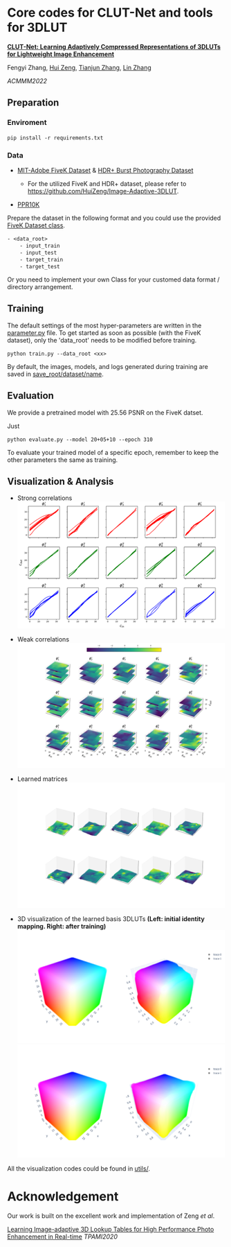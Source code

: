 # Core codes for CLUT-Net and tools for 3DLUT
[**CLUT-Net: Learning Adaptively Compressed Representations of 3DLUTs for Lightweight Image Enhancement**](https://cslinzhang.gitee.io/home/ACMMM2022/fengyi.pdf)

Fengyi Zhang, [Hui Zeng](https://huizeng.github.io/), [Tianjun Zhang](https://github.com/z619850002), [Lin Zhang](https://cslinzhang.gitee.io/home/)

*ACMMM2022* 
## Preparation
### Enviroment
    pip install -r requirements.txt
### Data
- [MIT-Adobe FiveK Dataset](https://data.csail.mit.edu/graphics/fivek/) & [HDR+ Burst Photography Dataset](http://www.hdrplusdata.org/)

    - For the utilized FiveK and HDR+ dataset, please refer to https://github.com/HuiZeng/Image-Adaptive-3DLUT.
- [PPR10K](https://github.com/csjliang/PPR10K)

Prepare the dataset in the following format and you could use the provided [FiveK Dataset class](/datasets.py).

    - <data_root>
        - input_train
        - input_test
        - target_train
        - target_test

Or you need to implement your own Class for your customed data format / directory arrangement.

## Training
The default settings of the most hyper-parameters are written in the [parameter.py](parameter.py) file.
To get started as soon as possible (with the FiveK dataset), only the 'data_root' needs to be modified before training.

    python train.py --data_root <xx>

By default, the images, models, and logs generated during training are saved in [save_root/dataset/name](/FiveK/20%2B05%2B10_models/).
## Evaluation
We provide a pretrained model with 25.56 PSNR on the FiveK datset. 

Just
    
    python evaluate.py --model 20+05+10 --epoch 310

To evaluate your trained model of a specific epoch, remember to keep the other parameters the same as training.



## Visualization & Analysis
- Strong correlations 
![](demo_images/S.png)
    
- Weak correlations 
![](demo_images/W.png)

- Learned matrices
![](demo_images/matrix_W.png)

- 3D visualization of the learned basis 3DLUTs **(Left: initial identity mapping. Right: after training)**
![](demo_images/3D.png)
![](demo_images/3D_2.png)

All the visualization codes could be found in [utils/](./utils/).
# Acknowledgement
Our work is built on the excellent work and implementation of Zeng *et al*.

[Learning Image-adaptive 3D Lookup Tables for High Performance Photo Enhancement in Real-time](https://github.com/HuiZeng/Image-Adaptive-3DLUT)
*TPAMI2020*

    